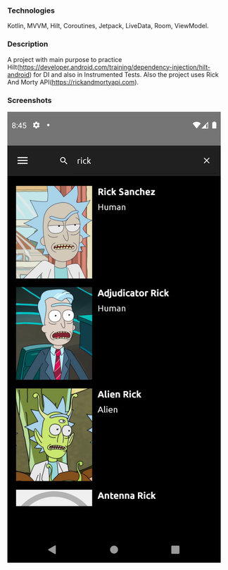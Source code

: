 ### Technologies

Kotlin, MVVM, Hilt, Coroutines, Jetpack, LiveData, Room, ViewModel.

### Description

A project with main purpose to practice 
Hilt(https://developer.android.com/training/dependency-injection/hilt-android) 
for DI and also in Instrumented Tests.
Also the project uses Rick And Morty API(https://rickandmortyapi.com).

### Screenshots

![Alt text](screenshots/home.png?raw=true "app screenshot")
